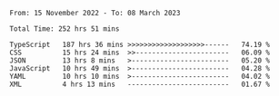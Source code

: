<!-- <div align="center">
  
  ![](https://raw.githubusercontent.com/iaizawa0623/github-stats/master/generated/overview.svg#gh-dark-mode-only)
  ![](https://raw.githubusercontent.com/iaizawa0623/github-stats/master/generated/overview.svg#gh-light-mode-only)
  ![](https://raw.githubusercontent.com/iaizawa0623/github-stats/master/generated/languages.svg#gh-dark-mode-only)
  ![](https://raw.githubusercontent.com/iaizawa0623/github-stats/master/generated/languages.svg#gh-light-mode-only)

</div> -->


<!--
<a href="https://github.com/anuraghazra/github-readme-stats">
  <img src="https://github-readme-stats.vercel.app/api?username=iaizawa0623&show_icons=true&count_private=true&theme=dracula&line_height=40" />
  <img src="https://github-readme-stats.vercel.app/api/top-langs/?username=iaizawa0623&count_private=true&theme=dracula" />
</a>

***
-->

<!--START_SECTION:waka-->

```text
From: 15 November 2022 - To: 08 March 2023

Total Time: 252 hrs 51 mins

TypeScript   187 hrs 36 mins >>>>>>>>>>>>>>>>>>>------   74.19 %
CSS          15 hrs 24 mins  >>-----------------------   06.09 %
JSON         13 hrs 8 mins   >------------------------   05.20 %
JavaScript   10 hrs 49 mins  >------------------------   04.28 %
YAML         10 hrs 10 mins  >------------------------   04.02 %
XML          4 hrs 13 mins   -------------------------   01.67 %
```

<!--END_SECTION:waka-->
